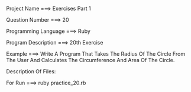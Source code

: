 Project Name ===> Exercises Part 1

Question Number ===> 20

Programming Language ===> Ruby

Program Description ===> 20th Exercise

Example ===> Write A Program That Takes The Radius Of The Circle From The User And Calculates The Circumference And Area Of The Circle.

Description Of Files:

For Run ===> ruby practice_20.rb